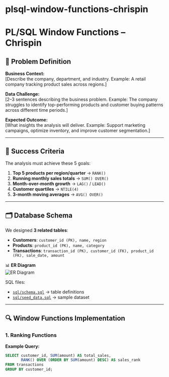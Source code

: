# plsql-window-functions-chrispin

# PL/SQL Window Functions – Chrispin

## 📌 Problem Definition
**Business Context:**  
[Describe the company, department, and industry. Example: A retail company tracking product sales across regions.]

**Data Challenge:**  
[2–3 sentences describing the business problem. Example: The company struggles to identify top-performing products and customer buying patterns across different time periods.]

**Expected Outcome:**  
[What insights the analysis will deliver. Example: Support marketing campaigns, optimize inventory, and improve customer segmentation.]

---

## 🎯 Success Criteria
The analysis must achieve these 5 goals:

1. **Top 5 products per region/quarter** → `RANK()`
2. **Running monthly sales totals** → `SUM() OVER()`
3. **Month-over-month growth** → `LAG()` / `LEAD()`
4. **Customer quartiles** → `NTILE(4)`
5. **3-month moving averages** → `AVG() OVER()`

---

## 🗂 Database Schema
We designed **3 related tables**:

- **Customers**: `customer_id (PK), name, region`
- **Products**: `product_id (PK), name, category`
- **Transactions**: `transaction_id (PK), customer_id (FK), product_id (FK), sale_date, amount`

📊 **ER Diagram**  
![ER Diagram](docs/er_diagram.png)

SQL files:
- [`sql/schema.sql`](sql/schema.sql) → table definitions  
- [`sql/seed_data.sql`](sql/seed_data.sql) → sample dataset  

---

## 🔍 Window Functions Implementation

### 1. Ranking Functions
**Example Query:**  
```sql
SELECT customer_id, SUM(amount) AS total_sales,
       RANK() OVER (ORDER BY SUM(amount) DESC) AS sales_rank
FROM transactions
GROUP BY customer_id;
